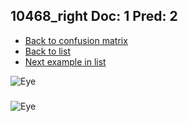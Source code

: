 ## 10468_right Doc: 1 Pred: 2
- [Back to confusion matrix](https://github.com/juliandewit/kaggle_retinopathy/blob/master/matrix.md)
- [Back to list](https://github.com/juliandewit/kaggle_retinopathy/blob/master/lists/12/list.md)
- [Next example in list](https://github.com/juliandewit/kaggle_retinopathy/blob/master/lists/12/10/10567_right.md)

![Eye](https://retinopaty.blob.core.windows.net/size1024/10468_right_1.jpeg)

### 

![Eye]()
